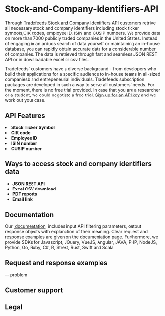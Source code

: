 # Stock-and-Company-Identifiers-API
Through <a href="https://tradefeeds.com/stock-and-company-identifiers-api/
" rel="nofollow"> Tradefeeds Stock and Company Identifiers API</a> customers retrive all necessary stock and company identifiers including stock ticker symbols,CIK codes, employee ID, ISIN and CUSIP numbers. We provide data on more than 7000 publicly traded companies in the United States. Instead of engaging in an arduos search of data yourself or maintaining an in-house database, you can rapidly obtain accurate data for a considerable number of companies. The data is retrieved through fast and seamless JSON REST API or in downloadable excel or csv files. 

Tradefeeds' customers have a diverse background - from developers who build their applications for a specific audience to in-house teams in all-sized companiesb and entrepeneurial individuals. Tradefeeds subscription packages are developed in such a way to serve all customers' needs. For the moment, there is no free trial provided. In case that you are a researcher or a student, we could negotiate a free trial. <a href="https://tradefeeds.com/pricing-subscription-plans/" rel="nofollow">Sign up for an API key</a> and we work out your case.

<h2><a id="user-content-api-features" class="anchor" href="https://github.com/Tradefeeds-Financial-data-API/Company-information-API#api-features" aria-hidden="true"></a>API Features</h2>

<li><strong>Stock Ticker Symbol</strong></li>
<li><strong>CIK code</strong></li>
<li><strong>Employee ID</strong></li>
<li><strong>ISIN number</strong></li>
<li><strong>CUSIP number</strong></li>

<h2><a id="user-content-ways-to-access-company-data" class="anchor" href="https://github.com/Tradefeeds-Financial-data-API/Company-information-API#ways-to-access-stock-and-company-identifiers-data" aria-hidden="true"></a>Ways to access stock and company identifiers data</h2>
<ul>
 	<li><strong>JSON REST API</strong></li>
 	<li><strong>Excel CSV download</strong></li>
 	<li><strong>PDF reports</strong></li>
 	<li><strong>Email link</strong></li>
</ul>

<h2>Documentation</h2>

Our <a href="https://tradefeeds.com/api-documentation/" rel="nofollow"> documentation</a>  includes input API filtering parameters, output response objects with explanation of their meaning. Clear request and response examples are given on the documentation page. Furthermore, we provide SDKs for Javascript, JQuery, VueJS, Angular, JAVA, PHP, NodeJS, Python, Go, Ruby, C#, R, Strest, Rust, Swift and Scala

<h2>Request and response examples</h2>

-- problem 

<h2>Customer support</h2>

<h2>Legal</h2>

















